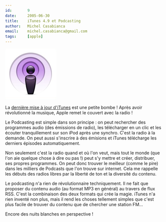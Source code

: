 ```yaml
---
id:       9
date:     2005-06-30
title:    iTunes 4.9 et Podcasting
author:   Michel Casabianca
email:    michel.casabianca@gmail.com
tags:     [apple]
---
```


![](podcasting.png)

La [dernière mise à jour d'iTunes](http://www.apple.com/itunes/) est une petite bombe ! Après avoir révolutionné la musique, Apple remet le couvert avec la radio !

Le Podcasting est simple dans son principe : on peut rechercher des programmes audio (des émissions de radio), les télécharger en un clic et les écouter tranquillement sur son iPod après une synchro. C'est la radio à la demande. On peut aussi s'inscrire à des émisions et iTunes télécharge les derniers épisodes automatiquement.

Non seulement c'est la radio quand et où l'on veut, mais tout le monde (que l'on aie quelque chose à dire ou pas !) peut s'y mettre et créer, distribuer, ses propres programmes. On peut donc trouver le meilleur (comme le pire) dans les milliers de Podcasts que l'on trouve sur internet. Cela me rappelle les débuts des radios libres par la liberté de ton et la diversité du contenu.

Le podcasting n'a rien de révolutionnaire techniquement. Il ne fait que proposer du contenu audio (au format MP3 en général) au travers de flux RSS. C'est la combinaison des deux formats qui crée la magie. iTunes n'a rien inventé non plus, mais il rend les choses tellement simples que c'est plus facile de trouver du contenu que de chercher une station FM...

Encore des nuits blanches en perspective !

